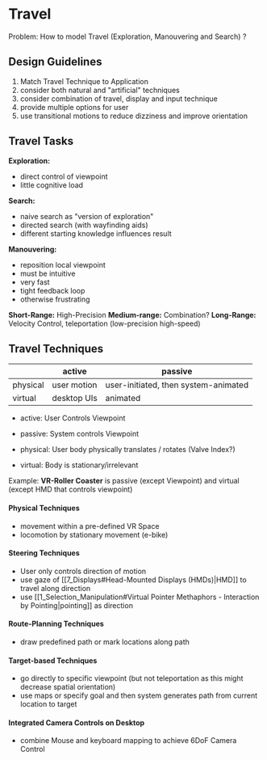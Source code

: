 
# Travel
Problem: How to model Travel (Exploration, Manouvering and Search) ?
## Design Guidelines
1. Match Travel Technique to Application
2. consider both natural and "artificial" techniques
3. consider combination of travel, display and input technique
4. provide multiple options for user
5. use transitional motions to reduce dizziness and improve orientation

## Travel Tasks
**Exploration:** 
- direct control of viewpoint
- little cognitive load

**Search:**
- naive search as "version of exploration"
- directed search (with wayfinding aids)
- different starting knowledge influences result

**Manouvering:**
- reposition local viewpoint
- must be intuitive
- very fast
- tight feedback loop 
- otherwise frustrating

**Short-Range:** High-Precision
**Medium-range:** Combination?
**Long-Range:** Velocity Control, teleportation (low-precision high-speed)

## Travel Techniques

|          | active      | passive                              |
| -------- | ----------- | ------------------------------------ |
| physical | user motion | user-initiated, then system-animated |
| virtual  | desktop UIs | animated                             | 

- active: User Controls Viewpoint
- passive: System controls Viewpoint

- physical: User body physically translates / rotates (Valve Index?)
- virtual: Body is stationary/irrelevant

Example: **VR-Roller Coaster** is passive (except Viewpoint) and virtual (except HMD that controls viewpoint)

#### Physical Techniques
- movement within a pre-defined VR Space
- locomotion by stationary movement (e-bike)

#### Steering Techniques
- User only controls direction of motion
- use gaze of [[7_Displays#Head-Mounted Displays (HMDs)|HMD]] to travel along direction
- use [[1_Selection_Manipulation#Virtual Pointer Methaphors - Interaction by Pointing|pointing]] as direction

#### Route-Planning Techniques
- draw predefined path or mark locations along path

#### Target-based Techniques
- go directly to specific viewpoint (but not teleportation as this might decrease spatial orientation)
- use maps or specify goal and then system generates path from current location to target

#### Integrated Camera Controls on Desktop
- combine Mouse and keyboard mapping to achieve 6DoF Camera Control
